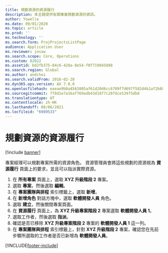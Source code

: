 ```yaml
---
title: 規劃資源的資源履行
description: 本主題提供有關專案規劃資源的資訊。
author: Yowelle
ms.date: 09/01/2020
ms.topic: article
ms.prod: ''
ms.technology: ''
ms.search.form: ProjProjectsListPage
audience: Application User
ms.reviewer: josaw
ms.search.scope: Core, Operations
ms.custom: 82022
ms.assetid: bd2fb375-84c6-428a-8e54-f0f719045898
ms.search.region: Global
ms.author: andchoi
ms.search.validFrom: 2016-02-28
ms.dyn365.ops.version: AX 7.0.0
ms.openlocfilehash: eaeae9b0a4563805af61d20d6cc6709f7d697f582d4b1af2b883b292ac482af5
ms.sourcegitcommit: 7f8d1e7a16af769adb43d1877c28fdce53975db8
ms.translationtype: HT
ms.contentlocale: zh-HK
ms.lasthandoff: 08/06/2021
ms.locfileid: "6989533"
---
```

# <a name="resource-fulfillment-for-planned-resources"></a>規劃資源的資源履行

[!include [banner](../includes/banner.md)]

專案經理可以規劃專案所需的資源角色。 資源管理員會將這些規劃的資源視為 **資源履行** 頁面上的要求，並且可以指派實際資源。

1. 在 **所有專案** 頁面上，選取 **XYZ 升級階段 2** 專案。
2. 選取 **專案**，然後選取 **編輯**。
3. 在 **專案團隊與排程** 索引標籤上，選取 **新增**。
4. 在 **新增角色** 對話方塊中，選取 **軟體開發人員** 角色。
5. 選取 **建立**，然後關閉專案頁面。
6. 在 **資源履行** 頁面上，為 **XYZ 升級專案階段 2** 專案選取 **軟體開發人員 1**。
7. 選取工作者，然後選取 **指派**。
8. 確認是否已移除 **XYZ 升級專案階段 2** 專案的 **軟體開發人員 1** 這一列。
9. 在 **專案團隊與排程** 索引標籤上，針對 **XYZ 升級階段 2** 專案，確認您在先前步驟所選取的工作者是否已新增為 **軟體開發人員**。


[!INCLUDE[footer-include](../includes/footer-banner.md)]